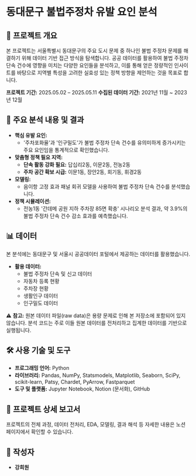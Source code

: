 # 동대문구 불법주정차 유발 요인 분석

## 📖 프로젝트 개요

본 프로젝트는 서울특별시 동대문구의 주요 도시 문제 중 하나인 불법 주정차 문제를 해결하기 위해 데이터 기반 접근 방식을 탐색합니다. 공공 데이터를 활용하여 불법 주정차 단속 건수에 영향을 미치는 다양한 요인들을 분석하고, 이를 통해 얻은 정량적인 인사이트를 바탕으로 지역별 특성을 고려한 실효성 있는 정책 방향을 제언하는 것을 목표로 합니다.

**프로젝트 기간:** 2025.05.02 – 2025.05.11 
**수집된 데이터 기간:** 2021년 11월 ~ 2023년 12월

## 🎯 주요 분석 내용 및 결과

*   **핵심 유발 요인:**
    *   '주차포화율'과 '인구밀도'가 불법 주정차 단속 건수를 유의미하게 증가시키는 주요 요인임을 통계적으로 확인했습니다.
*   **맞춤형 정책 필요 지역:**
    *   **단속 활동 강화 필요:** 답십리2동, 이문2동, 전농2동
    *   **주차 공간 확보 시급:** 이문1동, 장안2동, 회기동, 휘경2동
*   **모델링:**
    *   음이항 고정 효과 패널 회귀 모델을 사용하여 불법 주정차 단속 건수를 분석했습니다.
*   **정책 시뮬레이션:**
    *   전농1동 '간데메 공원 지하 주차장 85면 확충' 시나리오 분석 결과, 약 3.9%의 불법 주정차 단속 건수 감소 효과를 예측했습니다.

## 📊 데이터

본 분석에는 동대문구 및 서울시 공공데이터 포털에서 제공하는 데이터를 활용했습니다.

*   **활용 데이터:**
    *   불법 주정차 단속 및 신고 데이터
    *   자동차 등록 현황
    *   주차장 현황
    *   생활인구 데이터
    *   인구밀도 데이터

⚠️ **참고:** 원본 데이터 파일(raw data)은 용량 문제로 인해 본 저장소에 포함되어 있지 않습니다. 분석 코드는 주로 이들 원본 데이터를 전처리하고 집계한 데이터를 기반으로 실행됩니다.

## 🛠️ 사용 기술 및 도구

*   **프로그래밍 언어:** Python
*   **라이브러리:** Pandas, NumPy, Statsmodels, Matplotlib, Seaborn, SciPy, scikit-learn, Patsy, Chardet, PyArrow, Fastparquet
*   **도구 및 플랫폼:** Jupyter Notebook, Notion (문서화), GitHub

## 📄 프로젝트 상세 보고서

프로젝트의 전체 과정, 데이터 전처리, EDA, 모델링, 결과 해석 등 자세한 내용은 노션 페이지에서 확인할 수 있습니다.

## 👤 작성자

*   **강희원**
